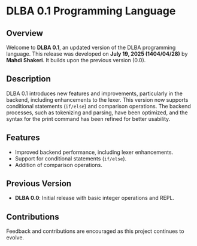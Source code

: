 # DLBA 0.1 Programming Language

## Overview

Welcome to **DLBA 0.1**, an updated version of the DLBA programming language. This release was developed on **July 19, 2025 (1404/04/28)** by **Mahdi Shakeri**. It builds upon the previous version (0.0).

## Description

DLBA 0.1 introduces new features and improvements, particularly in the backend, including enhancements to the lexer. This version now supports conditional statements (`if/else`) and comparison operations. The backend processes, such as tokenizing and parsing, have been optimized, and the syntax for the print command has been refined for better usability.

## Features
- Improved backend performance, including lexer enhancements.
- Support for conditional statements (`if/else`).
- Addition of comparison operations.

## Previous Version
- **DLBA 0.0**: Initial release with basic integer operations and REPL.

## Contributions
Feedback and contributions are encouraged as this project continues to evolve.